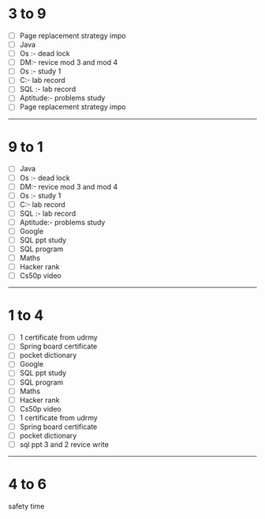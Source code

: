 

# 3 to 9

- [ ] Page replacement strategy impo  
- [ ] Java  
- [ ] Os :- dead lock  
- [ ] DM:- revice mod 3 and mod 4  
- [ ] Os :- study 1  
- [ ] C:- lab record  
- [ ] SQL :- lab record  
- [ ] Aptitude:- problems study  
- [ ] Page replacement strategy impo  
---

# 9 to 1

- [ ] Java  
- [ ] Os :- dead lock  
- [ ] DM:- revice mod 3 and mod 4  
- [ ] Os :- study 1  
- [ ] C:- lab record  
- [ ] SQL :- lab record  
- [ ] Aptitude:- problems study  
- [ ] Google  
- [ ] SQL ppt study  
- [ ] SQL program  
- [ ] Maths  
- [ ] Hacker rank  
- [ ] Cs50p video  
---
# 1  to 4

- [ ] 1 certificate from udrmy  
- [ ] Spring board certificate  
- [ ] pocket dictionary
- [ ] Google  
- [ ] SQL ppt study  
- [ ] SQL program  
- [ ] Maths  
- [ ] Hacker rank  
- [ ] Cs50p video  
- [ ] 1 certificate from udrmy  
- [ ] Spring board certificate  
- [ ] pocket dictionary
- [ ] sql ppt 3 and 2 revice write

---


# 4 to 6 

safety time


